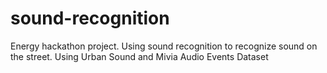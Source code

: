 # sound-recognition
Energy hackathon project. Using sound recognition to recognize sound on the street. Using Urban Sound and Mivia Audio Events Dataset
